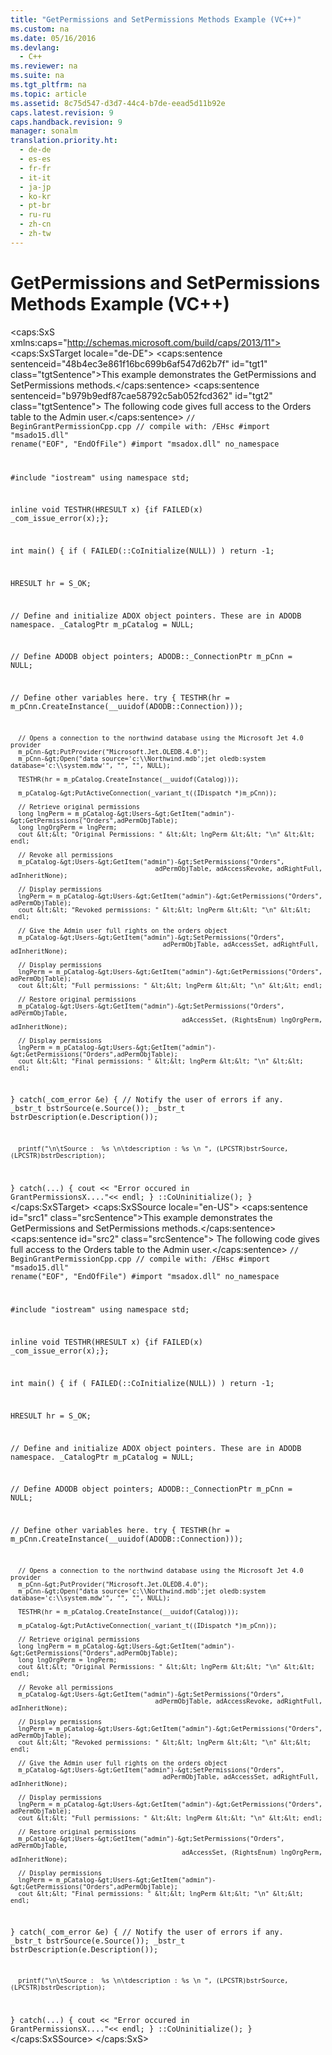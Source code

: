 ```yaml
---
title: "GetPermissions and SetPermissions Methods Example (VC++)"
ms.custom: na
ms.date: 05/16/2016
ms.devlang: 
  - C++
ms.reviewer: na
ms.suite: na
ms.tgt_pltfrm: na
ms.topic: article
ms.assetid: 8c75d547-d3d7-44c4-b7de-eead5d11b92e
caps.latest.revision: 9
caps.handback.revision: 9
manager: sonalm
translation.priority.ht: 
  - de-de
  - es-es
  - fr-fr
  - it-it
  - ja-jp
  - ko-kr
  - pt-br
  - ru-ru
  - zh-cn
  - zh-tw
---
```

# GetPermissions and SetPermissions Methods Example (VC++)
<?xml version="1.0" encoding="utf-8"?>
<caps:SxS xmlns:caps="http://schemas.microsoft.com/build/caps/2013/11">
  <caps:SxSTarget locale="de-DE">
    <developerReferenceWithoutSyntaxDocument xsi:schemaLocation="http://ddue.schemas.microsoft.com/authoring/2003/5 http://dduestorage.blob.core.windows.net/ddueschema/developer.xsd" xmlns="http://ddue.schemas.microsoft.com/authoring/2003/5" xmlns:xlink="http://www.w3.org/1999/xlink" xmlns:xsi="http://www.w3.org/2001/XMLSchema-instance">
      <introduction>
        <para>
          <caps:sentence sentenceid="48b4ec3e861f16bc699b6af547d62b7f" id="tgt1" class="tgtSentence">This example demonstrates the <legacyLink xlink:href="df201c1f-c76a-465d-98f0-83b7fc36e6e3">GetPermissions</legacyLink> and <legacyLink xlink:href="b7f925d7-b05c-4376-bb49-f8d2c17b8b24">SetPermissions</legacyLink> methods.</caps:sentence>
          <caps:sentence sentenceid="b979b9edf87cae58792c5ab052fcd362" id="tgt2" class="tgtSentence"> The following code gives full access to the Orders table to the Admin user.</caps:sentence>
        </para>
        <code>// BeginGrantPermissionCpp.cpp
// compile with: /EHsc
#import "msado15.dll" rename("EOF", "EndOfFile")
#import "msadox.dll" no_namespace

#include "iostream"
using namespace std;

inline void TESTHR(HRESULT x) {if FAILED(x) _com_issue_error(x);};

int main() {
   if ( FAILED(::CoInitialize(NULL)) )
      return -1;

   HRESULT hr = S_OK;

   // Define and initialize ADOX object pointers. These are in ADODB  namespace.
   _CatalogPtr m_pCatalog = NULL;

   // Define ADODB object pointers;
   ADODB::_ConnectionPtr m_pCnn = NULL;

   // Define other variables here.
   try {
      TESTHR(hr = m_pCnn.CreateInstance(__uuidof(ADODB::Connection)));

      // Opens a connection to the northwind database using the Microsoft Jet 4.0 provider
      m_pCnn-&gt;PutProvider("Microsoft.Jet.OLEDB.4.0");
      m_pCnn-&gt;Open("data source='c:\\Northwind.mdb';jet oledb:system database='c:\\system.mdw'", "", "", NULL);

      TESTHR(hr = m_pCatalog.CreateInstance(__uuidof(Catalog)));

      m_pCatalog-&gt;PutActiveConnection(_variant_t((IDispatch *)m_pCnn));

      // Retrieve original permissions
      long lngPerm = m_pCatalog-&gt;Users-&gt;GetItem("admin")-&gt;GetPermissions("Orders",adPermObjTable);
      long lngOrgPerm = lngPerm;
      cout &lt;&lt; "Original Permissions: " &lt;&lt; lngPerm &lt;&lt; "\n" &lt;&lt; endl;

      // Revoke all permissions
      m_pCatalog-&gt;Users-&gt;GetItem("admin")-&gt;SetPermissions("Orders", 
                                          adPermObjTable, adAccessRevoke, adRightFull, adInheritNone);

      // Display permissions
      lngPerm = m_pCatalog-&gt;Users-&gt;GetItem("admin")-&gt;GetPermissions("Orders", adPermObjTable);
      cout &lt;&lt; "Revoked permissions: " &lt;&lt; lngPerm &lt;&lt; "\n" &lt;&lt; endl;

      // Give the Admin user full rights on the orders object
      m_pCatalog-&gt;Users-&gt;GetItem("admin")-&gt;SetPermissions("Orders", 
                                            adPermObjTable, adAccessSet, adRightFull, adInheritNone);

      // Display permissions
      lngPerm = m_pCatalog-&gt;Users-&gt;GetItem("admin")-&gt;GetPermissions("Orders", adPermObjTable);
      cout &lt;&lt; "Full permissions: " &lt;&lt; lngPerm &lt;&lt; "\n" &lt;&lt; endl;

      // Restore original permissions
      m_pCatalog-&gt;Users-&gt;GetItem("admin")-&gt;SetPermissions("Orders", adPermObjTable,
                                                 adAccessSet, (RightsEnum) lngOrgPerm, adInheritNone);

      // Display permissions
      lngPerm = m_pCatalog-&gt;Users-&gt;GetItem("admin")-&gt;GetPermissions("Orders",adPermObjTable);
      cout &lt;&lt; "Final permissions: " &lt;&lt; lngPerm &lt;&lt; "\n" &lt;&lt; endl;
   }
   catch(_com_error &amp;e) {
      // Notify the user of errors if any.
      _bstr_t bstrSource(e.Source());
      _bstr_t bstrDescription(e.Description());

      printf("\n\tSource :  %s \n\tdescription : %s \n ", (LPCSTR)bstrSource, (LPCSTR)bstrDescription);
   }
   catch(...) {
      cout &lt;&lt; "Error occured in GrantPermissionsX...."&lt;&lt; endl;
   }
   ::CoUninitialize();
}</code>
      </introduction>
      <relatedTopics></relatedTopics>
    </developerReferenceWithoutSyntaxDocument>
  </caps:SxSTarget>
  <caps:SxSSource locale="en-US">
    <developerReferenceWithoutSyntaxDocument xsi:schemaLocation="http://ddue.schemas.microsoft.com/authoring/2003/5 http://dduestorage.blob.core.windows.net/ddueschema/developer.xsd" xmlns="http://ddue.schemas.microsoft.com/authoring/2003/5" xmlns:xlink="http://www.w3.org/1999/xlink" xmlns:xsi="http://www.w3.org/2001/XMLSchema-instance">
      <introduction>
        <para>
          <caps:sentence id="src1" class="srcSentence">This example demonstrates the <legacyLink xlink:href="df201c1f-c76a-465d-98f0-83b7fc36e6e3">GetPermissions</legacyLink> and <legacyLink xlink:href="b7f925d7-b05c-4376-bb49-f8d2c17b8b24">SetPermissions</legacyLink> methods.</caps:sentence>
          <caps:sentence id="src2" class="srcSentence"> The following code gives full access to the Orders table to the Admin user.</caps:sentence>
        </para>
        <code>// BeginGrantPermissionCpp.cpp
// compile with: /EHsc
#import "msado15.dll" rename("EOF", "EndOfFile")
#import "msadox.dll" no_namespace

#include "iostream"
using namespace std;

inline void TESTHR(HRESULT x) {if FAILED(x) _com_issue_error(x);};

int main() {
   if ( FAILED(::CoInitialize(NULL)) )
      return -1;

   HRESULT hr = S_OK;

   // Define and initialize ADOX object pointers. These are in ADODB  namespace.
   _CatalogPtr m_pCatalog = NULL;

   // Define ADODB object pointers;
   ADODB::_ConnectionPtr m_pCnn = NULL;

   // Define other variables here.
   try {
      TESTHR(hr = m_pCnn.CreateInstance(__uuidof(ADODB::Connection)));

      // Opens a connection to the northwind database using the Microsoft Jet 4.0 provider
      m_pCnn-&gt;PutProvider("Microsoft.Jet.OLEDB.4.0");
      m_pCnn-&gt;Open("data source='c:\\Northwind.mdb';jet oledb:system database='c:\\system.mdw'", "", "", NULL);

      TESTHR(hr = m_pCatalog.CreateInstance(__uuidof(Catalog)));

      m_pCatalog-&gt;PutActiveConnection(_variant_t((IDispatch *)m_pCnn));

      // Retrieve original permissions
      long lngPerm = m_pCatalog-&gt;Users-&gt;GetItem("admin")-&gt;GetPermissions("Orders",adPermObjTable);
      long lngOrgPerm = lngPerm;
      cout &lt;&lt; "Original Permissions: " &lt;&lt; lngPerm &lt;&lt; "\n" &lt;&lt; endl;

      // Revoke all permissions
      m_pCatalog-&gt;Users-&gt;GetItem("admin")-&gt;SetPermissions("Orders", 
                                          adPermObjTable, adAccessRevoke, adRightFull, adInheritNone);

      // Display permissions
      lngPerm = m_pCatalog-&gt;Users-&gt;GetItem("admin")-&gt;GetPermissions("Orders", adPermObjTable);
      cout &lt;&lt; "Revoked permissions: " &lt;&lt; lngPerm &lt;&lt; "\n" &lt;&lt; endl;

      // Give the Admin user full rights on the orders object
      m_pCatalog-&gt;Users-&gt;GetItem("admin")-&gt;SetPermissions("Orders", 
                                            adPermObjTable, adAccessSet, adRightFull, adInheritNone);

      // Display permissions
      lngPerm = m_pCatalog-&gt;Users-&gt;GetItem("admin")-&gt;GetPermissions("Orders", adPermObjTable);
      cout &lt;&lt; "Full permissions: " &lt;&lt; lngPerm &lt;&lt; "\n" &lt;&lt; endl;

      // Restore original permissions
      m_pCatalog-&gt;Users-&gt;GetItem("admin")-&gt;SetPermissions("Orders", adPermObjTable,
                                                 adAccessSet, (RightsEnum) lngOrgPerm, adInheritNone);

      // Display permissions
      lngPerm = m_pCatalog-&gt;Users-&gt;GetItem("admin")-&gt;GetPermissions("Orders",adPermObjTable);
      cout &lt;&lt; "Final permissions: " &lt;&lt; lngPerm &lt;&lt; "\n" &lt;&lt; endl;
   }
   catch(_com_error &amp;e) {
      // Notify the user of errors if any.
      _bstr_t bstrSource(e.Source());
      _bstr_t bstrDescription(e.Description());

      printf("\n\tSource :  %s \n\tdescription : %s \n ", (LPCSTR)bstrSource, (LPCSTR)bstrDescription);
   }
   catch(...) {
      cout &lt;&lt; "Error occured in GrantPermissionsX...."&lt;&lt; endl;
   }
   ::CoUninitialize();
}</code>
      </introduction>
      <relatedTopics></relatedTopics>
    </developerReferenceWithoutSyntaxDocument>
  </caps:SxSSource>
</caps:SxS>